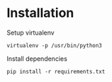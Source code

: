 # Installation

Setup virtualenv

```
virtualenv -p /usr/bin/python3
```

Install dependencies

```
pip install -r requirements.txt
```
